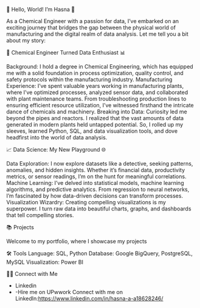 
👋 Hello, World! I’m Hasna  👋

As a Chemical Engineer with a passion for data, I’ve embarked on an exciting journey that bridges the gap between the physical world of manufacturing and the digital realm of data analysis. Let me tell you a bit about my story:

🧪 Chemical Engineer Turned Data Enthusiast 📊

Background: I hold a degree in Chemical Engineering, which has equipped me with a solid foundation in process optimization, quality control, and safety protocols within the manufacturing industry.
Manufacturing Experience: I’ve spent valuable years working in manufacturing plants, where I’ve optimized processes, analyzed sensor data, and collaborated with plant maintenance teams. From troubleshooting production lines to ensuring efficient resource utilization, I’ve witnessed firsthand the intricate dance of chemicals and machinery.
Breaking into Data: Curiosity led me beyond the pipes and reactors. I realized that the vast amounts of data generated in modern plants held untapped potential. So, I rolled up my sleeves, learned Python, SQL, and data visualization tools, and dove headfirst into the world of data analysis.

📈 Data Science: My New Playground 🌐

Data Exploration: I now explore datasets like a detective, seeking patterns, anomalies, and hidden insights. Whether it’s financial data, productivity metrics, or sensor readings, I’m on the hunt for meaningful correlations.
Machine Learning: I’ve delved into statistical models, machine learning algorithms, and predictive analytics. From regression to neural networks, I’m fascinated by how data-driven decisions can transform processes.
Visualization Wizardry: Creating compelling visualizations is my superpower. I turn raw data into beautiful charts, graphs, and dashboards that tell compelling stories.

📚 Projects

Welcome to my portfolio, where I showcase my projects

🛠️ Tools
Language: SQL, Python
Database: Google BigQuery, PostgreSQL, MySQL
Visualization: Power BI

👋🏻 Connect with Me
- Linkedin
- -Hire me on UPwwork
Connect with me on LinkedIn:https://www.linkedin.com/in/hasna-a-a18628246/

